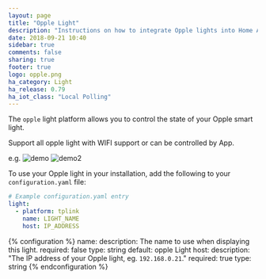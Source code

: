 ```yaml
---
layout: page
title: "Opple Light"
description: "Instructions on how to integrate Opple lights into Home Assistant."
date: 2018-09-21 10:40
sidebar: true
comments: false
sharing: true
footer: true
logo: opple.png
ha_category: Light
ha_release: 0.79
ha_iot_class: "Local Polling"
---
```



The `opple` light platform allows you to control the state of your Opple smart light.

Support all opple light with WIFI support or can be controlled by App.

e.g.
![demo](https://img.alicdn.com/imgextra/i2/138006397/TB2mgp_XSOI.eBjSspmXXatOVXa_!!138006397.jpg)
![demo2](https://img.alicdn.com/imgextra/i3/138006397/TB2etN_XHOJ.eBjy1XaXXbNupXa_!!138006397.jpg)

To use your Opple light in your installation, add the following to your `configuration.yaml` file:

```yaml
# Example configuration.yaml entry
light:
  - platform: tplink
    name: LIGHT_NAME
    host: IP_ADDRESS
```

{% configuration %}
name:
  description: The name to use when displaying this light.
  required: false
  type: string
  default: opple Light
host:
  description: "The IP address of your Opple light, eg. `192.168.0.21`."
  required: true
  type: string
{% endconfiguration %}

